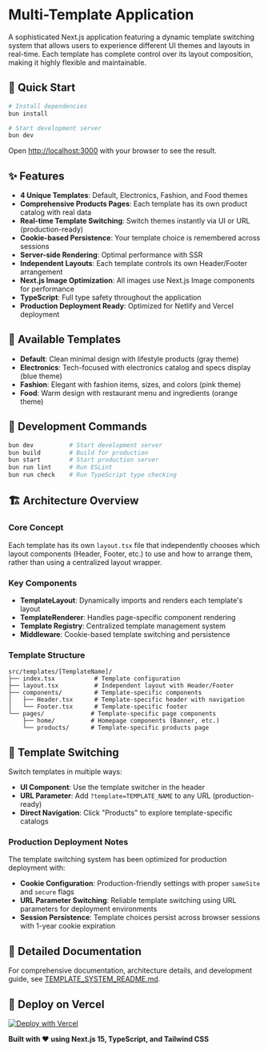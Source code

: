 # Multi-Template Application

A sophisticated Next.js application featuring a dynamic template switching system that allows users to experience different UI themes and layouts in real-time. Each template has complete control over its layout composition, making it highly flexible and maintainable.

## 🚀 Quick Start

```bash
# Install dependencies
bun install

# Start development server
bun dev
```

Open [http://localhost:3000](http://localhost:3000) with your browser to see the result.

## ✨ Features

- **4 Unique Templates**: Default, Electronics, Fashion, and Food themes
- **Comprehensive Products Pages**: Each template has its own product catalog with real data
- **Real-time Template Switching**: Switch themes instantly via UI or URL (production-ready)
- **Cookie-based Persistence**: Your template choice is remembered across sessions
- **Server-side Rendering**: Optimal performance with SSR
- **Independent Layouts**: Each template controls its own Header/Footer arrangement
- **Next.js Image Optimization**: All images use Next.js Image components for performance
- **TypeScript**: Full type safety throughout the application
- **Production Deployment Ready**: Optimized for Netlify and Vercel deployment

## 🎨 Available Templates

- **Default**: Clean minimal design with lifestyle products (gray theme)
- **Electronics**: Tech-focused with electronics catalog and specs display (blue theme)
- **Fashion**: Elegant with fashion items, sizes, and colors (pink theme)
- **Food**: Warm design with restaurant menu and ingredients (orange theme)

## 🔧 Development Commands

```bash
bun dev          # Start development server
bun build        # Build for production
bun start        # Start production server
bun run lint     # Run ESLint
bun run check    # Run TypeScript type checking
```

## 🏗️ Architecture Overview

### Core Concept

Each template has its own `layout.tsx` file that independently chooses which layout components (Header, Footer, etc.) to use and how to arrange them, rather than using a centralized layout wrapper.

### Key Components

- **TemplateLayout**: Dynamically imports and renders each template's layout
- **TemplateRenderer**: Handles page-specific component rendering
- **Template Registry**: Centralized template management system
- **Middleware**: Cookie-based template switching and persistence

### Template Structure

```
src/templates/[TemplateName]/
├── index.tsx           # Template configuration
├── layout.tsx          # Independent layout with Header/Footer
├── components/         # Template-specific components
│   ├── Header.tsx      # Template-specific header with navigation
│   └── Footer.tsx      # Template-specific footer
└── pages/             # Template-specific page components
    ├── home/          # Homepage components (Banner, etc.)
    └── products/      # Template-specific products page
```

## 🔄 Template Switching

Switch templates in multiple ways:

- **UI Component**: Use the template switcher in the header
- **URL Parameter**: Add `?template=TEMPLATE_NAME` to any URL (production-ready)
- **Direct Navigation**: Click "Products" to explore template-specific catalogs

### Production Deployment Notes

The template switching system has been optimized for production deployment with:

- **Cookie Configuration**: Production-friendly settings with proper `sameSite` and `secure` flags
- **URL Parameter Switching**: Reliable template switching using URL parameters for deployment environments
- **Session Persistence**: Template choices persist across browser sessions with 1-year cookie expiration

## 📖 Detailed Documentation

For comprehensive documentation, architecture details, and development guide, see [TEMPLATE_SYSTEM_README.md](./TEMPLATE_SYSTEM_README.md).

## 🚀 Deploy on Vercel

[![Deploy with Vercel](https://vercel.com/button)](https://vercel.com/new/clone?repository-url=https://github.com/your-username/poly-templates)

**Built with ❤️ using Next.js 15, TypeScript, and Tailwind CSS**
